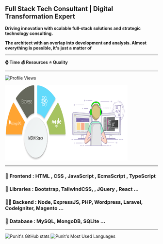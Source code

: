 ## Full Stack Tech Consultant | Digital Transformation Expert

**Driving innovation with scalable full-stack solutions and strategic technology consulting.**

**The architect with an overlap into development and analysis. Almost everything is possible, it's just a matter of**

<hr>

 **⌚ Time 💰 Resources  ⭐ Quality**
 
<hr>
 
 ![Profile Views](https://visitor-badge.laobi.icu/badge?pageid=punitkatiyar)

<a href="https://www.punitkatiyar.com/"><img src="https://github.com/punitkatiyar/punitkatiyar/blob/main/MERN-Stack-Development.png" width="40%" height="250px" ></a><img src="techunitbook.gif" width="40%" height="250px">

<hr>

### 🎪 **Frontend :** HTML , CSS , JavaScript , EcmsScript , TypeScript 

### 🌱 **Libraries :** Bootstrap, TailwindCSS, , JQuery , React ...

### 👨‍💻 **Backend :** Node, ExpressJS, PHP, Wordpress, Laravel, CodeIgniter, Magento ... 

### 💬 **Database :** MySQL, MongoDB, SQLite ...

<hr>

![Punit's GitHub stats](https://github-readme-stats.vercel.app/api?username=punitkatiyar&show_icons=true&theme=radical)
![Punit's Most Used Languages](https://github-readme-stats.vercel.app/api/top-langs?username=punitkatiyar&layout=compact&theme=radical)

<!--
### A full stack freelancer and consultant is a professional who possesses a wide range of skills and expertise in both frontend and backend development. They have the ability to work independently or as part of a team to deliver end-to-end solutions for clients or businesses.

<hr>

## Responsibilities and skills of a full stack freelancer and consultant
**Developing and maintaining websites, web applications, or software solutions.**

**Collaborating with clients or project stakeholders to understand their requirements and translate them into technical specifications.**

**Designing and implementing user interfaces (UI) and user experiences (UX) that are visually appealing, intuitive, and responsive.**

**Creating and managing databases, ensuring efficient data storage and retrieval.**

**Building and integrating APIs for seamless communication between different components of a system.**

**Implementing security measures to protect applications and user data.**

**Writing clean, well-documented, and maintainable code.**

**Conducting thorough testing and debugging to identify and fix issues.**

**Providing technical guidance, recommendations, and support to clients or project teams.**

**Staying updated with the latest industry trends, technologies, and best practices.**

- 🔭 I’m currently working on Ducat India Pvt. Ltd.
- 🌱 I’m currently learning React and node
- 👯 I’m looking to collaborate on youtube
- 🤔 I’m looking for help with ????
- 💬 i am a fullstack developer with php and node
- 📫 How to reach me: https://www.techunitbook.com
- 😄 Pronouns: https://punitkatiyar.github.io
-  ⚡ Master Guide : https://github.com/techunitbook 


-->






  

<!--#html-master-guide #css-master-guide

# wd [ uko ,rin , wtg , qpf ]

# WE [ amb , sot  ]
https://punitkatiyar.github.io/

https://designer.microsoft.com/
-->





<!-- <img src="https://punitkatiyar.github.io/profile_as_a%20developer.png" width="100%"> -->

<!-- <iframe src="https://www.linkedin.com/embed/feed/update/urn:li:share:7059503242111557632" height="633" width="504" frameborder="0" allowfullscreen="" title="Embedded post"></iframe> -->
<!-- <img src="https://user-images.githubusercontent.com/1016365/34124854-48fafa06-e3e9-11e7-8c04-251055feebee.png"> -->




